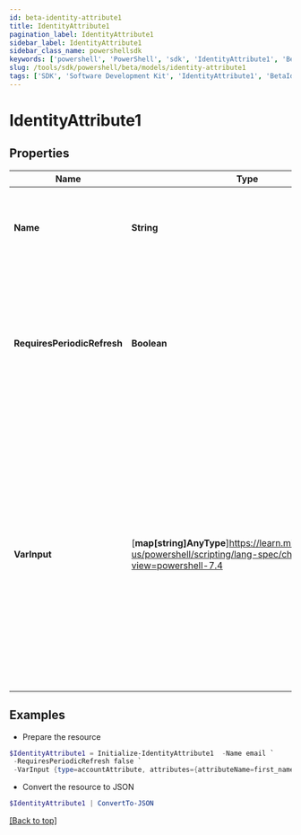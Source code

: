 ```yaml
---
id: beta-identity-attribute1
title: IdentityAttribute1
pagination_label: IdentityAttribute1
sidebar_label: IdentityAttribute1
sidebar_class_name: powershellsdk
keywords: ['powershell', 'PowerShell', 'sdk', 'IdentityAttribute1', 'BetaIdentityAttribute1'] 
slug: /tools/sdk/powershell/beta/models/identity-attribute1
tags: ['SDK', 'Software Development Kit', 'IdentityAttribute1', 'BetaIdentityAttribute1']
---
```



# IdentityAttribute1

## Properties

Name | Type | Description | Notes
------------ | ------------- | ------------- | -------------
**Name** | **String** | The system (camel-cased) name of the identity attribute to bring in | [required]
**RequiresPeriodicRefresh** | **Boolean** | A value that indicates whether the transform logic should be re-evaluated every evening as part of the identity refresh process | [optional] [default to $false]
**VarInput** | [**map[string]AnyType**]https://learn.microsoft.com/en-us/powershell/scripting/lang-spec/chapter-04?view=powershell-7.4 | This is an optional attribute that can explicitly define the input data which will be fed into the transform logic. If input is not provided, the transform will take its input from the source and attribute combination configured via the UI. | [optional] 

## Examples

- Prepare the resource
```powershell
$IdentityAttribute1 = Initialize-IdentityAttribute1  -Name email `
 -RequiresPeriodicRefresh false `
 -VarInput {type=accountAttribute, attributes={attributeName=first_name, sourceName=Source}}
```

- Convert the resource to JSON
```powershell
$IdentityAttribute1 | ConvertTo-JSON
```


[[Back to top]](#) 

